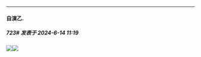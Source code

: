 ﻿
*****

####  自演乙.  
##### 723#       发表于 2024-6-14 11:19

<img src="https://p.sda1.dev/18/ea071811be9ff26a883c2b4e71e014e4/IMG_CMP_23458426.jpeg" referrerpolicy="no-referrer"><img src="https://p.sda1.dev/18/d7d8fb7584c0b4dfc3c7038ae38f60a8/Image_1718335082557.jpg" referrerpolicy="no-referrer">

